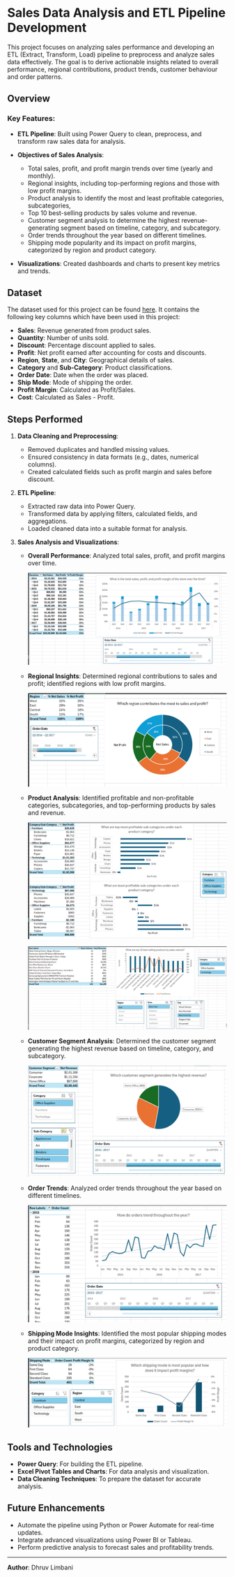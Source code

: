 # Sales Data Analysis and ETL Pipeline Development

This project focuses on analyzing sales performance and developing an ETL (Extract, Transform, Load) pipeline to preprocess and analyze sales data effectively. The goal is to derive actionable insights related to overall performance, regional contributions, product trends, customer behaviour and order patterns.

## Overview

### Key Features:

- **ETL Pipeline**: Built using Power Query to clean, preprocess, and transform raw sales data for analysis.

- **Objectives of Sales Analysis**:
  - Total sales, profit, and profit margin trends over time (yearly and monthly).
  - Regional insights, including top-performing regions and those with low profit margins.
  - Product analysis to identify the most and least profitable categories, subcategories,
  - Top 10 best-selling products by sales volume and revenue.
  - Customer segment analysis to determine the highest revenue-generating segment based on timeline, category, and subcategory.
  - Order trends throughout the year based on different timelines.
  - Shipping mode popularity and its impact on profit margins, categorized by region and product category.

- **Visualizations**: Created dashboards and charts to present key metrics and trends.

## Dataset

The dataset used for this project can be found [here](https://community.tableau.com/s/question/0D54T00000CWeX8SAL/sample-superstore-sales-excelxls). It contains the following key columns which have been used in this project:  
- **Sales**: Revenue generated from product sales.  
- **Quantity**: Number of units sold.  
- **Discount**: Percentage discount applied to sales.  
- **Profit**: Net profit earned after accounting for costs and discounts.  
- **Region**, **State**, and **City**: Geographical details of sales.  
- **Category** and **Sub-Category**: Product classifications.  
- **Order Date**: Date when the order was placed.  
- **Ship Mode**: Mode of shipping the order.
- **Profit Margin**: Calculated as Profit/Sales.
- **Cost**: Calculated as Sales - Profit.

## Steps Performed

1. **Data Cleaning and Preprocessing**:
   - Removed duplicates and handled missing values.
   - Ensured consistency in data formats (e.g., dates, numerical columns).
   - Created calculated fields such as profit margin and sales before discount.

2. **ETL Pipeline**:
   - Extracted raw data into Power Query.
   - Transformed data by applying filters, calculated fields, and aggregations.
   - Loaded cleaned data into a suitable format for analysis.

3. **Sales Analysis and Visualizations**:
   - **Overall Performance**: Analyzed total sales, profit, and profit margins over time.

      ![overall_performance](visualizations\overall_performance.png)

   - **Regional Insights**: Determined regional contributions to sales and profit; identified regions with low profit margins.

      ![Regional Insights](visualizations\regional_insights.png )   

   - **Product Analysis**: Identified profitable and non-profitable categories, subcategories, and top-performing products by sales and revenue.

      ![product_category_analysis](visualizations\product_category_analysis.png)

      ![product_analysis](visualizations\product_analysis.png)

   - **Customer Segment Analysis**: Determined the customer segment generating the highest revenue based on timeline, category, and subcategory.

      ![populat_customer_segments](visualizations\populat_customer_segments.png)

   - **Order Trends**: Analyzed order trends throughout the year based on different timelines.

      ![order_trends](visualizations\order_trends.png)

   - **Shipping Mode Insights**: Identified the most popular shipping modes and their impact on profit margins, categorized by region and product category.

      ![popular_shipping_mode](visualizations\popular_shipping_mode.png)


## Tools and Technologies
- **Power Query**: For building the ETL pipeline.
- **Excel Pivot Tables and Charts**: For data analysis and visualization.
- **Data Cleaning Techniques**: To prepare the dataset for accurate analysis.

## Future Enhancements
- Automate the pipeline using Python or Power Automate for real-time updates.
- Integrate advanced visualizations using Power BI or Tableau.
- Perform predictive analysis to forecast sales and profitability trends.

---

**Author**: Dhruv Limbani

